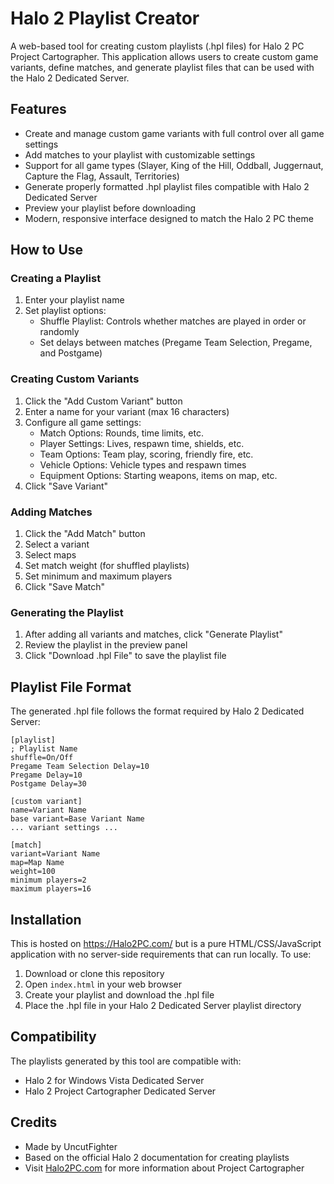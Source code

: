 # Halo 2 Playlist Creator

A web-based tool for creating custom playlists (.hpl files) for Halo 2 PC Project Cartographer. This application allows users to create custom game variants, define matches, and generate playlist files that can be used with the Halo 2 Dedicated Server.


## Features

- Create and manage custom game variants with full control over all game settings
- Add matches to your playlist with customizable settings
- Support for all game types (Slayer, King of the Hill, Oddball, Juggernaut, Capture the Flag, Assault, Territories)
- Generate properly formatted .hpl playlist files compatible with Halo 2 Dedicated Server
- Preview your playlist before downloading
- Modern, responsive interface designed to match the Halo 2 PC theme

## How to Use

### Creating a Playlist

1. Enter your playlist name
2. Set playlist options:
   - Shuffle Playlist: Controls whether matches are played in order or randomly
   - Set delays between matches (Pregame Team Selection, Pregame, and Postgame)

### Creating Custom Variants

1. Click the "Add Custom Variant" button
2. Enter a name for your variant (max 16 characters)
3. Configure all game settings:
   - Match Options: Rounds, time limits, etc.
   - Player Settings: Lives, respawn time, shields, etc.
   - Team Options: Team play, scoring, friendly fire, etc.
   - Vehicle Options: Vehicle types and respawn times
   - Equipment Options: Starting weapons, items on map, etc.
4. Click "Save Variant"

### Adding Matches

1. Click the "Add Match" button
2. Select a variant
3. Select maps
4. Set match weight (for shuffled playlists)
5. Set minimum and maximum players
6. Click "Save Match"

### Generating the Playlist

1. After adding all variants and matches, click "Generate Playlist"
2. Review the playlist in the preview panel
3. Click "Download .hpl File" to save the playlist file

## Playlist File Format

The generated .hpl file follows the format required by Halo 2 Dedicated Server:

```
[playlist]
; Playlist Name
shuffle=On/Off
Pregame Team Selection Delay=10
Pregame Delay=10
Postgame Delay=30

[custom variant]
name=Variant Name
base variant=Base Variant Name
... variant settings ...

[match]
variant=Variant Name
map=Map Name
weight=100
minimum players=2
maximum players=16
```

## Installation

This is hosted on https://Halo2PC.com/ but is a pure HTML/CSS/JavaScript application with no server-side requirements that can run locally. To use:

1. Download or clone this repository
2. Open `index.html` in your web browser
3. Create your playlist and download the .hpl file
4. Place the .hpl file in your Halo 2 Dedicated Server playlist directory

## Compatibility

The playlists generated by this tool are compatible with:
- Halo 2 for Windows Vista Dedicated Server
- Halo 2 Project Cartographer Dedicated Server

## Credits

- Made by UncutFighter
- Based on the official Halo 2 documentation for creating playlists
- Visit [Halo2PC.com](https://www.halo2pc.com) for more information about Project Cartographer
